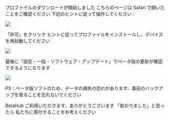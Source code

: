 プロファイルのダウンロードが開始しました
こちらのページは Safari で開いたことをご確認ください
下記のヒントに従って操作してください：

![][Install Profile Alert]

「許可」をクリック
ヒントに従ってプロファイルをインストールし、デバイスを再起動してください

![][After Install Profile]

最後に「設定 - 一般 - ソフトウェア・アップデート」でベータ版の更新が確認できるようになります

![][System Update]

PS：ベータ版ソフトのため、データの損失の恐れがあります、事前のバックアップを取ることを忘れないでください

BetaHub ご利用いただきます、ありがとうございます
「助かりました」と思ったら
私たちに寄付することをお考えください

[Install Profile Alert]: https://tva1.sinaimg.cn/large/008i3skNgy1gwqlc5hlmuj30gz0afgli.jpg
[After Install Profile]: https://tva1.sinaimg.cn/large/008i3skNgy1gwqo0wdnppj311q0hqdgm.jpg
[System Update]: https://tva1.sinaimg.cn/large/008i3skNgy1gwqoae19lrj30f10hq3ym.jpg